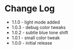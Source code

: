 # Change Log

* 1.1.0 - light mode added
* 1.0.3 - debug color tweaks
* 1.0.2 - subtle blue tone shift
* 1.0.1 - small color tweak
* 1.0.0 - initial release